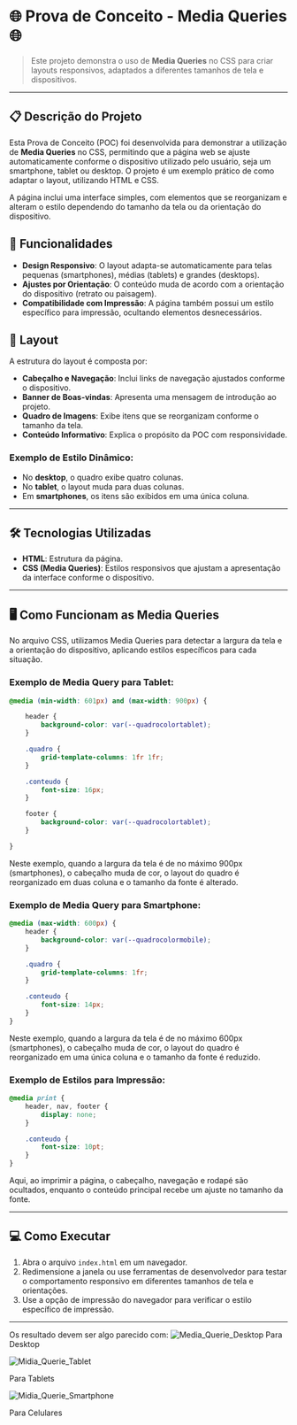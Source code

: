 # 🌐 Prova de Conceito - Media Queries 🌐

> Este projeto demonstra o uso de **Media Queries** no CSS para criar layouts responsivos, adaptados a diferentes tamanhos de tela e dispositivos.

---

## 📋 Descrição do Projeto

Esta Prova de Conceito (POC) foi desenvolvida para demonstrar a utilização de **Media Queries** no CSS, permitindo que a página web se ajuste automaticamente conforme o dispositivo utilizado pelo usuário, seja um smartphone, tablet ou desktop. O projeto é um exemplo prático de como adaptar o layout, utilizando HTML e CSS.

A página inclui uma interface simples, com elementos que se reorganizam e alteram o estilo dependendo do tamanho da tela ou da orientação do dispositivo.

## 🚀 Funcionalidades

- **Design Responsivo**: O layout adapta-se automaticamente para telas pequenas (smartphones), médias (tablets) e grandes (desktops).
- **Ajustes por Orientação**: O conteúdo muda de acordo com a orientação do dispositivo (retrato ou paisagem).
- **Compatibilidade com Impressão**: A página também possui um estilo específico para impressão, ocultando elementos desnecessários.

## 🎨 Layout

A estrutura do layout é composta por:

- **Cabeçalho e Navegação**: Inclui links de navegação ajustados conforme o dispositivo.
- **Banner de Boas-vindas**: Apresenta uma mensagem de introdução ao projeto.
- **Quadro de Imagens**: Exibe itens que se reorganizam conforme o tamanho da tela.
- **Conteúdo Informativo**: Explica o propósito da POC com responsividade.

### Exemplo de Estilo Dinâmico:
- No **desktop**, o quadro exibe quatro colunas.
- No **tablet**, o layout muda para duas colunas.
- Em **smartphones**, os itens são exibidos em uma única coluna.

---

## 🛠️ Tecnologias Utilizadas

- **HTML**: Estrutura da página.
- **CSS (Media Queries)**: Estilos responsivos que ajustam a apresentação da interface conforme o dispositivo.

---

## 🖥️ Como Funcionam as Media Queries

No arquivo CSS, utilizamos Media Queries para detectar a largura da tela e a orientação do dispositivo, aplicando estilos específicos para cada situação.

### Exemplo de Media Query para Tablet:

```css
@media (min-width: 601px) and (max-width: 900px) {

    header {
        background-color: var(--quadrocolortablet); 
    }

    .quadro {
        grid-template-columns: 1fr 1fr;
    }

    .conteudo {
        font-size: 16px;
    }

    footer {
        background-color: var(--quadrocolortablet);
    }

}
```

Neste exemplo, quando a largura da tela é de no máximo 900px (smartphones), o cabeçalho muda de cor, o layout do quadro é reorganizado em duas coluna e o tamanho da fonte é alterado.

### Exemplo de Media Query para Smartphone:

```css
@media (max-width: 600px) {
    header {
        background-color: var(--quadrocolormobile);
    }

    .quadro {
        grid-template-columns: 1fr;
    }

    .conteudo {
        font-size: 14px;
    }
}
```

Neste exemplo, quando a largura da tela é de no máximo 600px (smartphones), o cabeçalho muda de cor, o layout do quadro é reorganizado em uma única coluna e o tamanho da fonte é reduzido.

### Exemplo de Estilos para Impressão:

```css
@media print {
    header, nav, footer {
        display: none;
    }

    .conteudo {
        font-size: 10pt;
    }
}
```

Aqui, ao imprimir a página, o cabeçalho, navegação e rodapé são ocultados, enquanto o conteúdo principal recebe um ajuste no tamanho da fonte.

---

## 💻 Como Executar

1. Abra o arquivo `index.html` em um navegador.
2. Redimensione a janela ou use ferramentas de desenvolvedor para testar o comportamento responsivo em diferentes tamanhos de tela e orientações.
3. Use a opção de impressão do navegador para verificar o estilo específico de impressão.

---
Os resultado devem ser algo parecido com:
![Media_Querie_Desktop](https://github.com/user-attachments/assets/b2dcc000-7429-4907-97e0-9e1b29822ec6)
Para Desktop

![Midia_Querie_Tablet](https://github.com/user-attachments/assets/71103fe3-18bf-405c-a7d4-f5e471b09deb)

Para Tablets

![Midia_Querie_Smartphone](https://github.com/user-attachments/assets/a5222681-3179-4f6e-a721-cbae9c041a59)

Para Celulares

